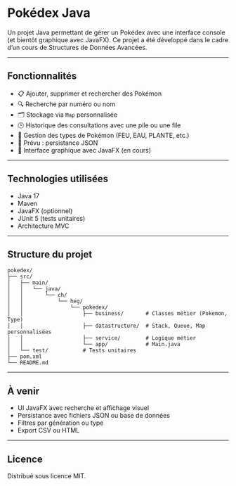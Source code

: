 # Pokédex Java

Un projet Java permettant de gérer un Pokédex avec une interface console (et bientôt graphique avec JavaFX). Ce projet a été développé dans le cadre d’un cours de Structures de Données Avancées.

---

## Fonctionnalités

- 📋 Ajouter, supprimer et rechercher des Pokémon
- 🔍 Recherche par numéro ou nom
- 🗂️ Stockage via `Map` personnalisée
- 🕒 Historique des consultations avec une pile ou une file
- 🌱 Gestion des types de Pokémon (FEU, EAU, PLANTE, etc.)
- 💾 Prévu : persistance JSON
- 🎨 Interface graphique avec JavaFX (en cours)

---

## Technologies utilisées

- Java 17
- Maven
- JavaFX (optionnel)
- JUnit 5 (tests unitaires)
- Architecture MVC

---

## Structure du projet

```
pokedex/
├── src/
│   ├── main/
│   │   └── java/
│   │       └── ch/
│   │           └── heg/
│   │               └── pokedex/
│   │                   ├── business/       # Classes métier (Pokemon, Type)
│   │                   ├── datastructure/  # Stack, Queue, Map personnalisées
│   │                   ├── service/        # Logique métier
│   │                   └── app/            # Main.java
│   └── test/           # Tests unitaires
├── pom.xml
└── README.md
```

---

## À venir

- UI JavaFX avec recherche et affichage visuel
- Persistance avec fichiers JSON ou base de données
- Filtres par génération ou type
- Export CSV ou HTML

---

## Licence

Distribué sous licence MIT.